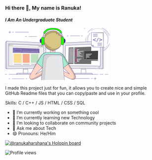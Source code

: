 ### Hi there 👋, My name is **Ranuka**!
#### *I Am An Undergraduate Student*
![*I Am An Undergraduate Student*](https://raw.githubusercontent.com/RanukaHarshana/RanukaHarshana/main/1.gif)

I made this project just for fun, it allows you to create nice and simple GitHub Readme files that you can copy/paste and use in your profile.

Skills: C / C++ / JS / HTML / CSS / SQL

- 🔭 I’m currently working on something cool  
- 🌱 I’m currently learning new Technology 
- 👯 I’m looking to collaborate on community projects 
- 💬 Ask me about Tech 
- 😄 Pronouns: He/Him 


[![@ranukaharshana's Holopin board](https://holopin.io/api/user/board?user=ranukaharshana)](https://holopin.io/@ranukaharshana)
 


![Profile views](https://gpvc.arturio.dev/RanukaHarshana)
